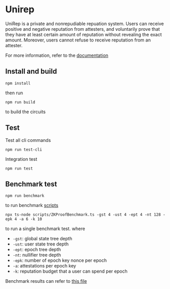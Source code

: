 # Unirep
UniRep is a private and nonrepudiable repuation system. Users can receive positive and negative reputation from attesters, and voluntarily prove that they have at least certain amount of reputation without revealing the exact amount. Moreover, users cannot refuse to receive reputation from an attester.

For more information, refer to the [documentation](https://vivi432.gitbook.io/unirep/)

## Install and build

```
npm install
```

then run

```
npm run build
``` 
to build the circuits

## Test
Test all cli commands
```
npm run test-cli
```

Integration test
```
npm run test
```

## Benchmark test
```
npm run benchmark
```
to run benchmark [scripts](https://github.com/vivianjeng/UniRep/blob/benchmark/scripts/ZKProofBenchmark.sh)

```
npx ts-node scripts/ZKProofBenchmark.ts -gst 4 -ust 4 -ept 4 -nt 128 -epk 4 -a 6 -k 10
```
to run a single benchmark test. where 
- `-gst`: global state tree depth
- `-ust`: user state tree depth
- `-ept`: epoch tree depth
- `-nt`: nullifier tree depth
- `-epk`: number of epoch key nonce per epoch
- `-a`: attestations per epoch key
- `-k`: reputation budget that a user can spend per epoch

Benchmark results can refer to [this file](https://docs.google.com/spreadsheets/d/1X7IZnTtKii-eNQ6TGMJ5M7CNSVSDLq_2ebJ5MtcpZMk/edit?usp=sharing)